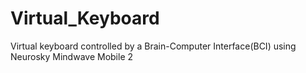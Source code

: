 # Virtual_Keyboard
Virtual keyboard controlled by a Brain-Computer Interface(BCI) using Neurosky Mindwave Mobile 2
